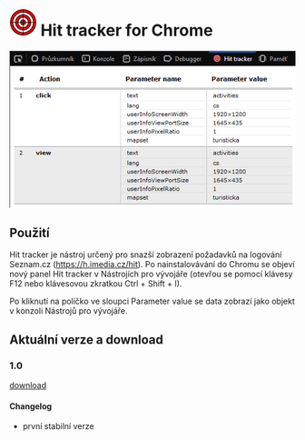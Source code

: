 # ![](https://raw.githubusercontent.com/Vylda/Hit-tracker/master/icons/logs-48.png) Hit tracker for Chrome

![](https://raw.githubusercontent.com/Vylda/Hit-tracker/master/resources/screenshot.png)


## Použití

Hit tracker je nástroj určený pro snazší zobrazení požadavků na logování Seznam.cz (https://h.imedia.cz/hit). Po nainstalovávání do Chromu se objeví nový panel Hit tracker v Nástrojích pro vývojáře (otevřou se pomocí klávesy F12 nebo klávesovou zkratkou Ctrl + Shift + I).

Po kliknutí na políčko ve sloupci Parameter value se data zobrazí jako objekt v konzoli Nástrojů pro vývojáře.

## Aktuální verze a download

### 1.0
[download](https://raw.githubusercontent.com/Vylda/Hit-tracker-chrome/1.0/package/hit_tracker-1.0-fx.xpi)
#### Changelog
* první stabilní verze
